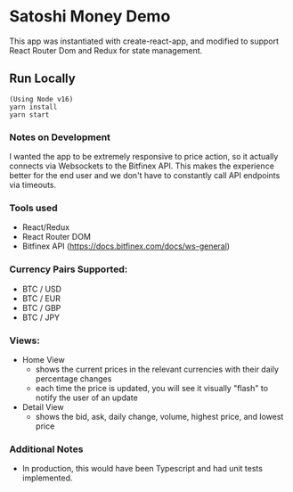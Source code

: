 # Satoshi Money Demo

This app was instantiated with create-react-app, and modified to support React Router Dom and Redux for state management.

## Run Locally
```
(Using Node v16)
yarn install
yarn start
```

### Notes on Development
I wanted the app to be extremely responsive to price action, so it actually connects via Websockets to the Bitfinex API. This makes the experience better for the end user and we don't have to constantly call API endpoints via timeouts.

### Tools used
- React/Redux
- React Router DOM
- Bitfinex API (https://docs.bitfinex.com/docs/ws-general)

### Currency Pairs Supported:
- BTC / USD
- BTC / EUR
- BTC / GBP
- BTC / JPY

### Views:
- Home View 
  - shows the current prices in the relevant currencies with their daily percentage changes
  - each time the price is updated, you will see it visually "flash" to notify the user of an update
- Detail View
  - shows the bid, ask, daily change, volume, highest price, and lowest price

### Additional Notes
- In production, this would have been Typescript and had unit tests implemented.